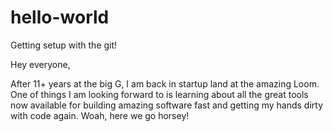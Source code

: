 # hello-world
Getting setup with the git!

Hey everyone,

After 11+ years at the big G, I am back in startup land at the amazing Loom. One of things I am looking forward to is learning about all the great tools now available for building amazing software fast and getting my hands dirty with code again. Woah, here we go horsey!
